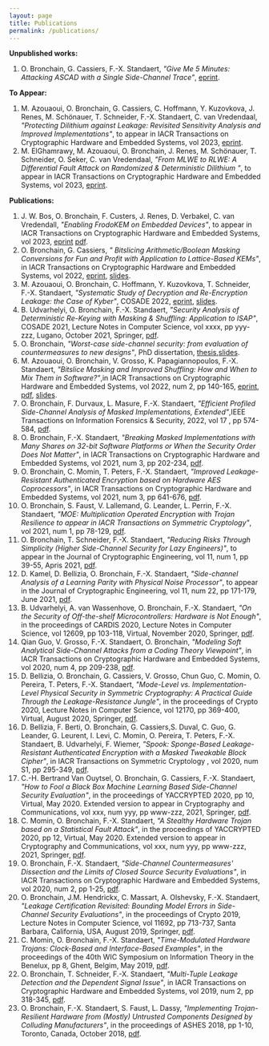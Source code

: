```yaml
---
layout: page
title: Publications
permalink: /publications/
---
```



**Unpublished works:**

1. O. Bronchain, G. Cassiers, F.-X. Standaert, _"Give Me 5 Minutes: Attacking ASCAD with a Single Side-Channel Trace"_, [eprint](https://eprint.iacr.org/2021/817).
 
**To Appear:**
1. M. Azouaoui, O. Bronchain, G. Cassiers, C. Hoffmann, Y. Kuzovkova, J. Renes, M. Schönauer, T. Schneider, F.-X. Standaert, C. van Vredendaal, _"Protecting Dilithium against Leakage: Revisited Sensitivity Analysis and Improved Implementations"_, to appear in IACR Transactions on Cryptographic Hardware and Embedded Systems, vol 2023, [eprint](https://eprint.iacr.org/2022/1406).
2. M. ElGhamrawy, M. Azouaoui, O. Bronchain, J. Renes, M. Schönauer, T. Schneider, O. Seker, C. van Vredendaal, _"From MLWE to RLWE: A Differential Fault Attack on Randomized & Deterministic Dilithium
"_, to appear in IACR Transactions on Cryptographic Hardware and Embedded Systems, vol 2023, [eprint](https://eprint.iacr.org/2023/1074).
 
**Publications:**
1. J. W. Bos, O. Bronchain, F. Custers, J. Renes, D. Verbakel, C. van Vredendall, _"Enabling FrodoKEM on Embedded Devices"_, to appear in IACR Transactions on Cryptographic Hardware and Embedded Systems, vol 2023, [eprint](https://eprint.iacr.org/2023/158) [pdf](https://tches.iacr.org/index.php/TCHES/article/view/10957).
1.  O. Bronchain, G. Cassiers, _" Bitslicing Arithmetic/Boolean Masking Conversions for Fun and Profit with Application to Lattice-Based KEMs"_, in IACR Transactions on Cryptographic Hardware and Embedded Systems, vol 2022, [eprint](https://eprint.iacr.org/2022/158), [slides](https://iacr.org/submit/files/slides/2022/tches/ches2022/4_60/slides.pdf).
2.  M. Azouaoui, O. Bronchain, C. Hoffmann, Y. Kuzovkova, T. Schneider, F.-X. Standaert, _"Systematic Study of Decryption and Re-Encryption Leakage: the Case of Kyber"_,  COSADE 2022, [eprint](https://eprint.iacr.org/2022/036), [slides](slides/cosade_2022.pdf).
3.  B. Udvarhelyi, O. Bronchain, F.-X. Standaert, _"Security Analysis of Deterministic Re-Keying with Masking & Shuffling: Application to ISAP"_, COSADE 2021, Lecture Notes in Computer Science, vol xxxx, pp yyy-zzz, Lugano, October 2021, Springer, [pdf](https://perso.uclouvain.be/fstandae/PUBLIS/267.pdf).
4.  O. Bronchain, _"Worst-case side-channel security: from evaluation of countermeasures to new designs"_, PhD dissertation, [thesis](https://dial.uclouvain.be/pr/boreal/object/boreal:258155),[slides](slides/thesis_public.pdf).
5.  M. Azouaoui, O. Bronchain, V. Grosso, K. Papagiannopoulos, F.-X. Standaert, _"Bitslice Masking and Improved Shuffling: How and When to Mix Them in Software?"_,in IACR Transactions on Cryptographic Hardware and Embedded Systems, vol 2022, num 2, pp 140-165, [eprint](https://eprint.iacr.org/2021/951), [pdf](https://tches.iacr.org/index.php/TCHES/article/view/9484/9025), [slides](https://iacr.org/submit/files/slides/2022/tches/ches2022/2_28/slides.pdf).
6.  O. Bronchain, F. Durvaux, L. Masure, F.-X. Standaert, _"Efficient Profiled Side-Channel Analysis of Masked Implementations, Extended"_,IEEE Transactions on Information Forensics & Security, 2022, vol 17 , pp 574-584, [pdf](papers/19.pdf). 
7.  O. Bronchain, F.-X. Standaert, _"Breaking Masked Implementations with Many Shares on 32-bit Software Platforms or When the Security Order Does Not Matter"_, in IACR Transactions on Cryptographic Hardware and Embedded Systems, vol 2021, num 3, pp 202-234, [pdf](https://tches.iacr.org/index.php/TCHES/article/view/8973).
8.  O. Bronchain, C. Momin, T. Peters, F.-X. Standaert, _"Improved Leakage-Resistant Authenticated Encryption based on Hardware AES Coprocessors"_, in IACR Transactions on Cryptographic Hardware and Embedded Systems, vol 2021, num 3, pp 641-676, [pdf](https://tches.iacr.org/index.php/TCHES/article/view/8988).
9.  O. Bronchain, S. Faust, V. Lallemand, G. Leander, L. Perrin, F.-X. Standaert, _"MOE: Multiplication Operated Encryption with Trojan Resilience to appear in IACR Transactions on Symmetric Cryptology"_, vol 2021, num 1, pp 78-129, [pdf](https://tosc.iacr.org/index.php/ToSC/article/view/8834).
10. O. Bronchain, T. Schneider, F.-X. Standaert, _"Reducing Risks Through Simplicity (Higher Side-Channel Security for Lazy Engineers)"_, to appear in the Journal of Cryptographic Engineering, vol 11, num 1, pp 39-55, Apris 2021, [pdf](https://perso.uclouvain.be/fstandae/PUBLIS/250.pdf).
11. D. Kamel, D. Bellizia, O. Bronchain, F.-X. Standaert, _"Side-channel Analysis of a Learning Parity with Physical Noise Processor"_, to appear in the Journal of Cryptographic Engineering, vol 11, num 22, pp 171-179, June 2021, [pdf](https://perso.uclouvain.be/fstandae/PUBLIS/249.pdf).
12. B. Udvarhelyi, A. van Wassenhove, O. Bronchain, F.-X. Standaert, _"On the Security of Off-the-shelf Microcontrollers: Hardware is Not Enough"_, in the proceedings of CARDIS 2020, Lecture Notes in Computer Science, vol 12609, pp 103-118, Virtual, November 2020, Springer, [pdf](https://perso.uclouvain.be/fstandae/PUBLIS/253.pdf).
13. Qian Guo, V. Grosso, F.-X. Standaert, O. Bronchain, _"Modeling Soft Analytical Side-Channel Attacks from a Coding Theory Viewpoint"_, in IACR Transactions on Cryptographic Hardware and Embedded Systems, vol 2020, num 4, pp 209-238, [pdf](https://tches.iacr.org/index.php/TCHES/article/view/8682).
14. D. Bellizia, O. Bronchain, G. Cassiers, V. Grosso, Chun Guo, C. Momin, O. Pereira, T. Peters, F.-X. Standaert, _"Mode-Level vs. Implementation-Level Physical Security in Symmetric Cryptography: A Practical Guide Through the Leakage-Resistance Jungle"_, in the proceedings of Crypto 2020, Lecture Notes in Computer Science, vol 12170, pp 369-400, Virtual, August 2020, Springer, [pdf](https://eprint.iacr.org/2020/211).
15. D. Bellizia, F. Berti, O. Bronchain, G. Cassiers,S. Duval, C. Guo, G. Leander, G. Leurent, I. Levi, C. Momin, O. Pereira, T. Peters, F.-X. Standaert, B. Udvarhelyi, F. Wiemer, _"Spook: Sponge-Based Leakage-Resistant Authenticated Encryption with a Masked Tweakable Block Cipher"_, in IACR Transactions on Symmetric Cryptology , vol 2020, num S1, pp 295-349, [pdf](https://tosc.iacr.org/index.php/ToSC/article/view/8623).
16. C.-H. Bertrand Van Ouytsel, O. Bronchain, G. Cassiers, F.-X. Standaert, _"How to Fool a Black Box Machine Learning Based Side-Channel Security Evaluation"_, in the proceedings of YACCRYPTED 2020, pp 10, Virtual, May 2020. Extended version to appear in Cryptography and Communications, vol xxx, num yyy, pp www-zzz, 2021, Springer, [pdf](https://perso.uclouvain.be/fstandae/PUBLIS/243b.pdf).
17. C. Momin, O. Bronchain, F.-X. Standaert, _"A Stealthy Hardware Trojan based on a Statistical Fault Attack"_, in the proceedings of YACCRYPTED 2020, pp 12, Virtual, May 2020. Extended version to appear in Cryptography and Communications, vol xxx, num yyy, pp www-zzz, 2021, Springer, [pdf](https://perso.uclouvain.be/fstandae/PUBLIS/242b.pdf).
18. O. Bronchain, F.-X. Standaert, _"Side-Channel Countermeasures' Dissection and the Limits of Closed Source Security Evaluations"_, in IACR Transactions on Cryptographic Hardware and Embedded Systems, vol 2020, num 2, pp 1-25, [pdf](https://tches.iacr.org/index.php/TCHES/article/view/8542).
19. O. Bronchain, J.M. Hendrickx, C. Massart, A. Olshevsky, F.-X. Standaert, _"Leakage Certification Revisited: Bounding Model Errors in Side-Channel Security Evaluations"_, in the proceedings of Crypto 2019, Lecture Notes in Computer Science, vol 11692, pp 713-737, Santa Barbara, California, USA, August 2019, Springer, [pdf](https://eprint.iacr.org/2019/132).
20. C. Momin, O. Bronchain, F.-X. Standaert, _"Time-Modulated Hardware Trojans: Clock-Based and Interface-Based Examples"_, in the proceedings of the 40th WIC Symposium on Information Theory in the Benelux, pp 8, Ghent, Belgim, May 2019, [pdf](https://perso.uclouvain.be/fstandae/PUBLIS/220.pdf).
21. O. Bronchain, T. Schneider, F.-X. Standaert, _"Multi-Tuple Leakage Detection and the Dependent Signal Issue"_, in IACR Transactions on Cryptographic Hardware and Embedded Systems, vol 2019, num 2, pp 318-345, [pdf](https://tches.iacr.org/index.php/TCHES/article/view/7394).
22. O. Bronchain, F.-X. Standaert, S. Faust, L. Dassy, _"Implementing Trojan-Resilient Hardware from (Mostly) Untrusted Components Designed by Colluding Manufacturers"_, in the proceedings of ASHES 2018, pp 1-10, Toronto, Canada, October 2018, [pdf](https://perso.uclouvain.be/fstandae/PUBLIS/208.pdf).
